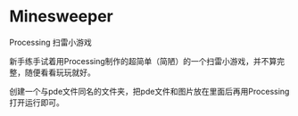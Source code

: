 # Minesweeper

Processing 扫雷小游戏

新手练手试着用Processing制作的超简单（简陋）的一个扫雷小游戏，并不算完整，随便看看玩玩就好。

创建一个与pde文件同名的文件夹，把pde文件和图片放在里面后再用Processing打开运行即可。
